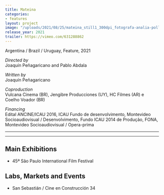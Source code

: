 ```yaml
---
title: Mateina
categories:
- features
layout: project
image: "/uploads/2021/08/25/mateina_still1_300dpi_fotografa-analia-pollio.jpg"
release_year: 2021
trailer: https://vimeo.com/631288862
---
```


Argentina / Brazil / Uruguay, Feature, 2021

_Directed by_  
Joaquín Peñagaricano and Pablo Abdala

_Written by_  
Joaquín Peñagaricano

_Coproduction_  
Vulcana Cinema (BR), Jengibre Producciones (UY), HC Filmes (AR) e Coelho Voador (BR)

_Financing_  
Edital ANCINE/ICAU 2016, ICAU Fundo de desenvolvimento, Montevideo Socioaudiovisual / Desenvolvimento, Fundo ICAU 2014 de Produção, FONA, Montevideo Socioaudiovisual / Opera-prima

---

---

## Main Exhibitions

- 45ª São Paulo International Film Festival

## Labs, Markets and Events

- San Sebastián / Cine en Construcción 34
